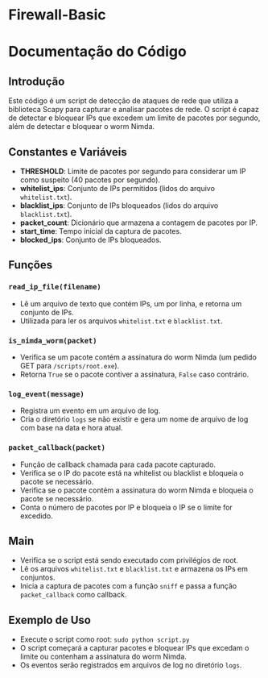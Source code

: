 # Firewall-Basic
# Documentação do Código

## Introdução

Este código é um script de detecção de ataques de rede que utiliza a biblioteca Scapy para capturar e analisar pacotes de rede. O script é capaz de detectar e bloquear IPs que excedem um limite de pacotes por segundo, além de detectar e bloquear o worm Nimda.

## Constantes e Variáveis

- **THRESHOLD**: Limite de pacotes por segundo para considerar um IP como suspeito (40 pacotes por segundo).
- **whitelist_ips**: Conjunto de IPs permitidos (lidos do arquivo `whitelist.txt`).
- **blacklist_ips**: Conjunto de IPs bloqueados (lidos do arquivo `blacklist.txt`).
- **packet_count**: Dicionário que armazena a contagem de pacotes por IP.
- **start_time**: Tempo inicial da captura de pacotes.
- **blocked_ips**: Conjunto de IPs bloqueados.

## Funções

### `read_ip_file(filename)`

- Lê um arquivo de texto que contém IPs, um por linha, e retorna um conjunto de IPs.
- Utilizada para ler os arquivos `whitelist.txt` e `blacklist.txt`.

### `is_nimda_worm(packet)`

- Verifica se um pacote contém a assinatura do worm Nimda (um pedido GET para `/scripts/root.exe`).
- Retorna `True` se o pacote contiver a assinatura, `False` caso contrário.

### `log_event(message)`

- Registra um evento em um arquivo de log.
- Cria o diretório `logs` se não existir e gera um nome de arquivo de log com base na data e hora atual.

### `packet_callback(packet)`

- Função de callback chamada para cada pacote capturado.
- Verifica se o IP do pacote está na whitelist ou blacklist e bloqueia o pacote se necessário.
- Verifica se o pacote contém a assinatura do worm Nimda e bloqueia o pacote se necessário.
- Conta o número de pacotes por IP e bloqueia o IP se o limite for excedido.

## Main

- Verifica se o script está sendo executado com privilégios de root.
- Lê os arquivos `whitelist.txt` e `blacklist.txt` e armazena os IPs em conjuntos.
- Inicia a captura de pacotes com a função `sniff` e passa a função `packet_callback` como callback.

## Exemplo de Uso

- Execute o script como root: `sudo python script.py`
- O script começará a capturar pacotes e bloquear IPs que excedam o limite ou contenham a assinatura do worm Nimda.
- Os eventos serão registrados em arquivos de log no diretório `logs`.
